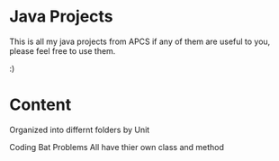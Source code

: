 # Java Projects

This is all my java projects from APCS if any of them are useful to you, please feel free to use them.

:)

# Content

Organized into differnt folders by Unit

Coding Bat Problems All have thier own class and method
